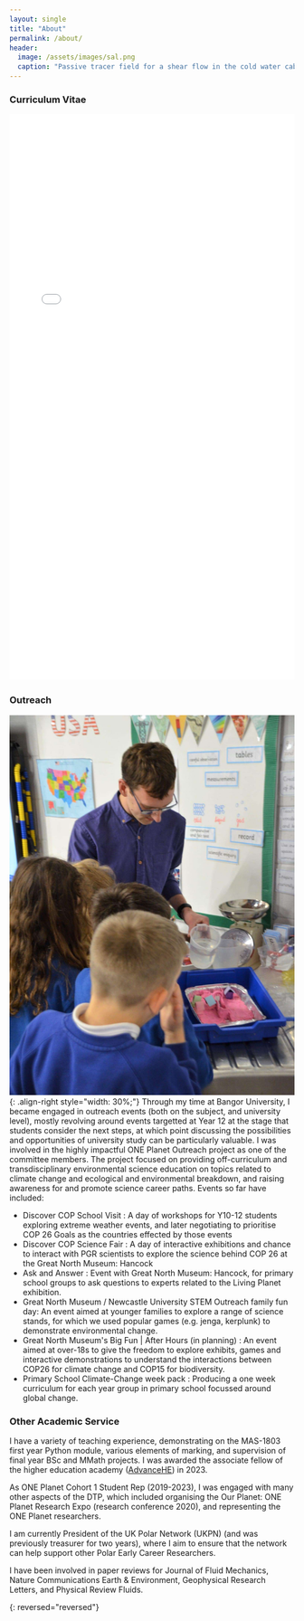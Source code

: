 ```yaml
---
layout: single
title: "About"
permalink: /about/
header:
  image: /assets/images/sal.png
  caption: "Passive tracer field for a shear flow in the cold water cabbeling regime"
---
```


### Curriculum Vitae
<iframe src='/assets/documents/CV.pdf' width="100%" height="1000px" style="border: none;"></iframe>

### Outreach
![outreach](/assets/images/outreach.jpeg){: .align-right style="width: 30%;"}
Through my time at Bangor University, I became engaged in outreach events (both on the subject, and university level), mostly revolving around events targetted at Year 12 at the stage that students consider the next steps, at which point discussing the possibilities and opportunities of university study can be particularly valuable. I was involved in the highly impactful ONE Planet Outreach project as one of the committee members. The project focused on providing off-curriculum and transdisciplinary environmental science education on topics related to climate change and ecological and environmental breakdown, and raising awareness for and promote science career paths. Events so far have included:
- Discover COP School Visit : A day of workshops for Y10-12 students exploring extreme weather events, and later negotiating to prioritise COP 26 Goals as the countries effected by those events 
- Discover COP Science Fair : A day of interactive exhibitions and chance to interact with PGR scientists to explore the science behind COP 26 at the Great North Museum: Hancock
- Ask and Answer : Event with Great North Museum: Hancock, for primary school groups to ask questions to experts related to the Living Planet exhibition. 
- Great North Museum / Newcastle University STEM Outreach family fun day: An event aimed at younger families to explore a range of science stands, for which we used popular games (e.g. jenga, kerplunk) to demonstrate environmental change. 
- Great North Museum's Big Fun \| After Hours (in planning) : An event aimed at over-18s to give the freedom to explore exhibits, games and interactive demonstrations to understand the interactions between COP26 for climate change and COP15 for biodiversity. 
- Primary School Climate-Change week pack : Producing a one week curriculum for each year group in primary school focussed around global change. 



### Other Academic Service
I have a variety of teaching experience, demonstrating on the MAS-1803 first year Python module, various elements of marking, and supervision of final year BSc and MMath projects. I was awarded the associate fellow of the higher education academy ([AdvanceHE](https://www.advance-he.ac.uk/fellowship/associate-fellowship)) in 2023. 

As ONE Planet Cohort 1 Student Rep (2019-2023), I was engaged with many other aspects of the DTP, which included organising the Our Planet: ONE Planet Research Expo (research conference 2020), and representing the ONE Planet researchers. 

I am currently President of the UK Polar Network (UKPN) (and was previously treasurer for two years), where I aim to ensure that the network can help support other Polar Early Career Researchers.

I have been involved in paper reviews for Journal of Fluid Mechanics, Nature Communications Earth & Environment, Geophysical Research Letters, and Physical Review Fluids. 

{: reversed="reversed"}

[1]: /assets/documents/CV.pdf
